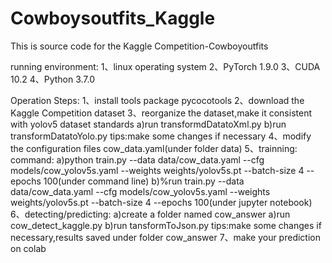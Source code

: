 # Cowboysoutfits_Kaggle
This is source code for the Kaggle Competition-Cowboyoutfits

running environment:
1、linux operating system
2、PyTorch 1.9.0
3、CUDA 10.2
4、Python 3.7.0

Operation Steps:
1、install tools package pycocotools
2、download the Kaggle Competition dataset
3、reorganize the dataset,make it consistent with yolov5 dataset standards 
   a)run transformdDatatoXml.py
   b)run transformDatatoYolo.py
   tips:make some changes if necessary
4、modify the configuration files cow_data.yaml(under folder data)
5、trainning:
   command:
   a)python train.py --data data/cow_data.yaml --cfg models/cow_yolov5s.yaml --weights weights/yolov5s.pt --batch-size 4 --epochs 100(under command line)
   b)%run train.py --data data/cow_data.yaml --cfg models/cow_yolov5s.yaml --weights weights/yolov5s.pt --batch-size 4 --epochs 100(under jupyter notebook)
6、detecting/predicting:
   a)create a folder named cow_answer
   a)run cow_detect_kaggle.py
   b)run tansformToJson.py
   tips:make some changes if necessary,results saved under folder cow_answer
7、make your prediction on colab

